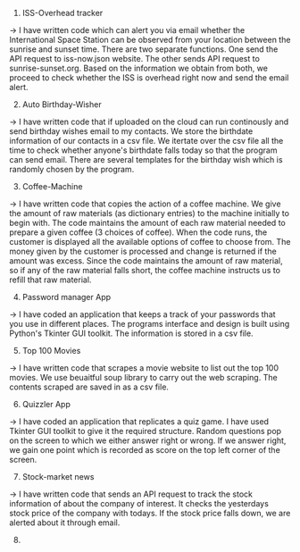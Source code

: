 1. ISS-Overhead tracker

-> I have written code which can alert you via email whether the International Space Station can be observed from your location between the sunrise and sunset time. There are two separate functions. One send the API request to iss-now.json website. The other sends API request to sunrise-sunset.org. Based on the information we obtain from both, we proceed to check whether the ISS is overhead right now and send the email alert. 

2. Auto Birthday-Wisher

-> I have written code that if uploaded on the cloud can run continously and send birthday wishes email to my contacts. We store the birthdate information of our contacts in a csv file. We itertate over the csv file all the time to check whether anyone's birthdate falls today so that the program can send email. There are several templates for the birthday wish which is randomly chosen by the program. 

3. Coffee-Machine 

-> I have written code that copies the action of a coffee machine. We give the amount of raw materials (as dictionary entries) to the machine initially to begin with. The code maintains the amount of each raw material needed to prepare a given coffee (3 choices of coffee). When the code runs, the customer is displayed all the available options of coffee to choose from. The money given by the customer is processed and change is returned if the amount was excess. Since the code maintains the amount of raw material, so if any of the raw material falls short, the coffee machine instructs us to refill that raw material. 

4. Password manager App

-> I have coded an application that keeps a track of your passwords that you use in different places. The programs interface and design is built using Python's Tkinter GUI toolkit. The information is stored in a csv file. 

5. Top 100 Movies

-> I have written code that scrapes a movie website to list out the top 100 movies. We use beuaitful soup library to carry out the web scraping. The contents scraped are saved in as a csv file.

6. Quizzler App

-> I have coded an application that replicates a quiz game. I have used Tkinter GUI toolkit to give it the required structure. Random questions pop on the screen to which we either answer right or wrong. If we answer right, we gain one point which is recorded as score on the top left corner of the screen. 

7. Stock-market news 

-> I have written code that sends an API request to track the stock information of about the company of interest. It checks the yesterdays stock price of the company with todays. If the stock price falls down, we are alerted about it through email.

8. 

